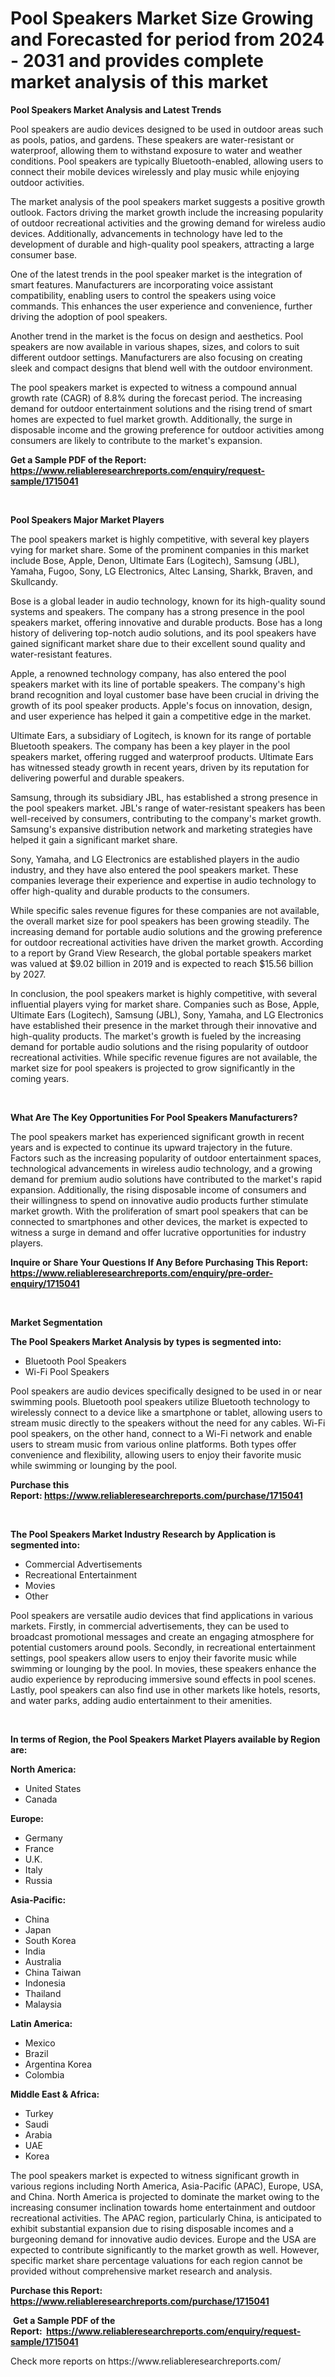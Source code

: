 <p><h1>Pool Speakers Market Size Growing and Forecasted for period from 2024 - 2031 and provides complete market analysis of this market</h1></p><p><strong>Pool Speakers Market Analysis and Latest Trends</strong></p>
<p><p>Pool speakers are audio devices designed to be used in outdoor areas such as pools, patios, and gardens. These speakers are water-resistant or waterproof, allowing them to withstand exposure to water and weather conditions. Pool speakers are typically Bluetooth-enabled, allowing users to connect their mobile devices wirelessly and play music while enjoying outdoor activities.</p><p>The market analysis of the pool speakers market suggests a positive growth outlook. Factors driving the market growth include the increasing popularity of outdoor recreational activities and the growing demand for wireless audio devices. Additionally, advancements in technology have led to the development of durable and high-quality pool speakers, attracting a large consumer base.</p><p>One of the latest trends in the pool speaker market is the integration of smart features. Manufacturers are incorporating voice assistant compatibility, enabling users to control the speakers using voice commands. This enhances the user experience and convenience, further driving the adoption of pool speakers.</p><p>Another trend in the market is the focus on design and aesthetics. Pool speakers are now available in various shapes, sizes, and colors to suit different outdoor settings. Manufacturers are also focusing on creating sleek and compact designs that blend well with the outdoor environment.</p><p>The pool speakers market is expected to witness a compound annual growth rate (CAGR) of 8.8% during the forecast period. The increasing demand for outdoor entertainment solutions and the rising trend of smart homes are expected to fuel market growth. Additionally, the surge in disposable income and the growing preference for outdoor activities among consumers are likely to contribute to the market's expansion.</p></p>
<p><strong>Get a Sample PDF of the Report:&nbsp; <a href="https://www.reliableresearchreports.com/enquiry/request-sample/1715041">https://www.reliableresearchreports.com/enquiry/request-sample/1715041</a></strong></p>
<p>&nbsp;</p>
<p><strong>Pool Speakers Major Market Players</strong></p>
<p><p>The pool speakers market is highly competitive, with several key players vying for market share. Some of the prominent companies in this market include Bose, Apple, Denon, Ultimate Ears (Logitech), Samsung (JBL), Yamaha, Fugoo, Sony, LG Electronics, Altec Lansing, Sharkk, Braven, and Skullcandy. </p><p>Bose is a global leader in audio technology, known for its high-quality sound systems and speakers. The company has a strong presence in the pool speakers market, offering innovative and durable products. Bose has a long history of delivering top-notch audio solutions, and its pool speakers have gained significant market share due to their excellent sound quality and water-resistant features.</p><p>Apple, a renowned technology company, has also entered the pool speakers market with its line of portable speakers. The company's high brand recognition and loyal customer base have been crucial in driving the growth of its pool speaker products. Apple's focus on innovation, design, and user experience has helped it gain a competitive edge in the market.</p><p>Ultimate Ears, a subsidiary of Logitech, is known for its range of portable Bluetooth speakers. The company has been a key player in the pool speakers market, offering rugged and waterproof products. Ultimate Ears has witnessed steady growth in recent years, driven by its reputation for delivering powerful and durable speakers.</p><p>Samsung, through its subsidiary JBL, has established a strong presence in the pool speakers market. JBL's range of water-resistant speakers has been well-received by consumers, contributing to the company's market growth. Samsung's expansive distribution network and marketing strategies have helped it gain a significant market share.</p><p>Sony, Yamaha, and LG Electronics are established players in the audio industry, and they have also entered the pool speakers market. These companies leverage their experience and expertise in audio technology to offer high-quality and durable products to the consumers.</p><p>While specific sales revenue figures for these companies are not available, the overall market size for pool speakers has been growing steadily. The increasing demand for portable audio solutions and the growing preference for outdoor recreational activities have driven the market growth. According to a report by Grand View Research, the global portable speakers market was valued at $9.02 billion in 2019 and is expected to reach $15.56 billion by 2027.</p><p>In conclusion, the pool speakers market is highly competitive, with several influential players vying for market share. Companies such as Bose, Apple, Ultimate Ears (Logitech), Samsung (JBL), Sony, Yamaha, and LG Electronics have established their presence in the market through their innovative and high-quality products. The market's growth is fueled by the increasing demand for portable audio solutions and the rising popularity of outdoor recreational activities. While specific revenue figures are not available, the market size for pool speakers is projected to grow significantly in the coming years.</p></p>
<p>&nbsp;</p>
<p><strong>What Are The Key Opportunities For Pool Speakers Manufacturers?</strong></p>
<p><p>The pool speakers market has experienced significant growth in recent years and is expected to continue its upward trajectory in the future. Factors such as the increasing popularity of outdoor entertainment spaces, technological advancements in wireless audio technology, and a growing demand for premium audio solutions have contributed to the market's rapid expansion. Additionally, the rising disposable income of consumers and their willingness to spend on innovative audio products further stimulate market growth. With the proliferation of smart pool speakers that can be connected to smartphones and other devices, the market is expected to witness a surge in demand and offer lucrative opportunities for industry players.</p></p>
<p><strong>Inquire or Share Your Questions If Any Before Purchasing This Report: <a href="https://www.reliableresearchreports.com/enquiry/pre-order-enquiry/1715041">https://www.reliableresearchreports.com/enquiry/pre-order-enquiry/1715041</a></strong></p>
<p>&nbsp;</p>
<p><strong>Market Segmentation</strong></p>
<p><strong>The Pool Speakers Market Analysis by types is segmented into:</strong></p>
<p><ul><li>Bluetooth Pool Speakers</li><li>Wi-Fi Pool Speakers</li></ul></p>
<p><p>Pool speakers are audio devices specifically designed to be used in or near swimming pools. Bluetooth pool speakers utilize Bluetooth technology to wirelessly connect to a device like a smartphone or tablet, allowing users to stream music directly to the speakers without the need for any cables. Wi-Fi pool speakers, on the other hand, connect to a Wi-Fi network and enable users to stream music from various online platforms. Both types offer convenience and flexibility, allowing users to enjoy their favorite music while swimming or lounging by the pool.</p></p>
<p><strong>Purchase this Report:&nbsp;<a href="https://www.reliableresearchreports.com/purchase/1715041">https://www.reliableresearchreports.com/purchase/1715041</a></strong></p>
<p>&nbsp;</p>
<p><strong>The Pool Speakers Market Industry Research by Application is segmented into:</strong></p>
<p><ul><li>Commercial Advertisements</li><li>Recreational Entertainment</li><li>Movies</li><li>Other</li></ul></p>
<p><p>Pool speakers are versatile audio devices that find applications in various markets. Firstly, in commercial advertisements, they can be used to broadcast promotional messages and create an engaging atmosphere for potential customers around pools. Secondly, in recreational entertainment settings, pool speakers allow users to enjoy their favorite music while swimming or lounging by the pool. In movies, these speakers enhance the audio experience by reproducing immersive sound effects in pool scenes. Lastly, pool speakers can also find use in other markets like hotels, resorts, and water parks, adding audio entertainment to their amenities.</p></p>
<p>&nbsp;</p>
<p><strong>In terms of Region, the Pool Speakers Market Players available by Region are:</strong></p>
<p>
    <p> <strong> North America: </strong>
        <ul>
            <li>United States</li>
            <li>Canada</li>
        </ul>
        </p> 
    <p> <strong> Europe: </strong>
        <ul>
            <li>Germany</li>
            <li>France</li>
            <li>U.K.</li>
            <li>Italy</li>
            <li>Russia</li>
        </ul>
        </p> 
    <p> <strong> Asia-Pacific: </strong>
        <ul>
            <li>China</li>
            <li>Japan</li>
            <li>South Korea</li>
            <li>India</li>
            <li>Australia</li>
            <li>China Taiwan</li>
            <li>Indonesia</li>
            <li>Thailand</li>
            <li>Malaysia</li>
        </ul>
        </p> 
    <p> <strong> Latin America: </strong>
        <ul>
            <li>Mexico</li>
            <li>Brazil</li>
            <li>Argentina Korea</li>
            <li>Colombia</li>
        </ul>
        </p> 
    <p> <strong> Middle East & Africa: </strong>
        <ul>
            <li>Turkey</li>
            <li>Saudi</li>
            <li>Arabia</li>
            <li>UAE</li>
            <li>Korea</li>
        </ul>
    </p>
    </p>
<p><p>The pool speakers market is expected to witness significant growth in various regions including North America, Asia-Pacific (APAC), Europe, USA, and China. North America is projected to dominate the market owing to the increasing consumer inclination towards home entertainment and outdoor recreational activities. The APAC region, particularly China, is anticipated to exhibit substantial expansion due to rising disposable incomes and a burgeoning demand for innovative audio devices. Europe and the USA are expected to contribute significantly to the market growth as well. However, specific market share percentage valuations for each region cannot be provided without comprehensive market research and analysis.</p></p>
<p><strong>Purchase this Report: <a href="https://www.reliableresearchreports.com/purchase/1715041">https://www.reliableresearchreports.com/purchase/1715041</a></strong></p>
<p>&nbsp;<strong>Get a Sample PDF of the Report:&nbsp;&nbsp;<a href="https://www.reliableresearchreports.com/enquiry/request-sample/1715041">https://www.reliableresearchreports.com/enquiry/request-sample/1715041</a></strong></p>
<p><strong></strong></p>
<p>Check more reports on https://www.reliableresearchreports.com/</p>